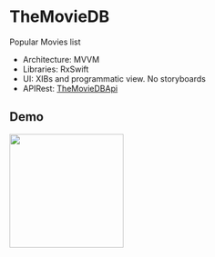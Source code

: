 
# TheMovieDB
Popular Movies list 
 - Architecture: MVVM
 - Libraries: RxSwift
 - UI: XIBs and programmatic view. No storyboards
 - APIRest: [TheMovieDBApi](https://www.themoviedb.org/documentation/api)
 
## Demo

<img src="images/demo.mov" width=200 />

